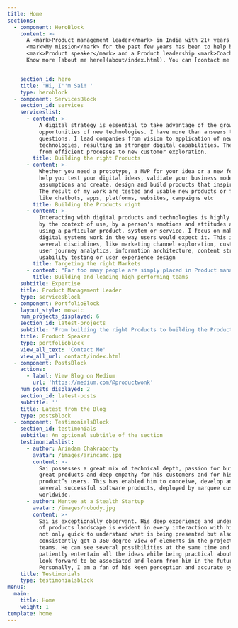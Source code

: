 ```yaml
---
title: Home
sections:
  - component: HeroBlock
    content: >-
      A <mark>Product management leader</mark> in India with 21+ years experience in building large scale disruptive technology products for the enterprise and leading high performance product teams.
      <mark>My mission</mark> for the past few years has been to help build design driven, user centred technological products for the Communications Industry to accelerate digital transformation initiatives resulting in happier, better served customers. I am also a frequent
      <mark>Product speaker</mark> and a Product leadership <mark>Coach</mark>.
      Know more [about me here](about/index.html). You can [contact me this way](contact/index.html).


    section_id: hero
    title: 'Hi, I''m Sai! '
    type: heroblock
  - component: ServicesBlock
    section_id: services
    serviceslist:
      - content: >-
          A digital strategy is essential to take advantage of the growing
          opportunities of new technologies. I have more than answers to digital
          questions. I lead companies from vision to application of new
          technologies, resulting in stronger digital capabilities. These range
          from efficient processes to new customer exploration.
        title: Building the right Products
      - content: >-
          Whether you need a prototype, a MVP for your idea or a new feature, I
          help you test your digital ideas, valdiate your business model
          assumptions and create, design and build products that inspire people.
          The result of my work are tested and usable new products or features
          like chatbots, apps, platforms, websites, campaigns etc
        title: Building the Products right
      - content: >-
          Interacting with digital products and technologies is highly effected
          by the context of use, by a person's emotions and attitudes about
          using a particular product, system or service. I focus on making
          digital systems work in the way users would expect it. This involves
          several disciplines, like marketing channel exploration, customer and
          user journey analytics, information architecture, content strategy,
          usability testing or user experience design
        title: Targeting the right Markets
      - content: "Far too many people are simply placed in Product management roles without much clarity, competencies and very few tools needed to succeed at it. I am honoured and humbled by my experience in setting up high performing product management teams, coaching product managers to excel in their role and mentor hundreds of aspiring product managers in Indian tech industry"
        title: Building and leading high performing teams
    subtitle: Expertise
    title: Product Management Leader
    type: servicesblock
  - component: PortfolioBlock
    layout_style: mosaic
    num_projects_displayed: 6
    section_id: latest-projects
    subtitle: 'From building the right Products to building the Products right'
    title: Product Speaker
    type: portfolioblock
    view_all_text: 'Contact Me'
    view_all_url: contact/index.html
  - component: PostsBlock
    actions:
      - label: View Blog on Medium
        url: 'https://medium.com/@productwonk'
    num_posts_displayed: 2
    section_id: latest-posts
    subtitle: ''
    title: Latest from the Blog
    type: postsblock
  - component: TestimonialsBlock
    section_id: testimonials
    subtitle: An optional subtitle of the section
    testimonialslist:
      - author: Arindam Chakraborty
        avatar: /images/arincamc.jpg
        content: >-
          Sai possesses a great mix of technical depth, passion for building
          great products and deep empathy for his customers and for his
          product’s users. This has enabled him to conceive, develop and launch
          several successful software products, deployed by marquee customers
          worldwide.
      - author: Mentee at a Stealth Startup
        avatar: /images/nobody.jpg
        content: >-
          Sai is exceptionally observant. His deep experience and understanding
          of products landscape is evident in every interaction with him. He is
          not only quick to understand what is being presented but also can
          consistently get a 360 degree view of elements in the projects and the
          teams. He can see several possibilities at the same time and can
          patiently entertain all the ideas while being practical about it. I
          look forward to be associated and learn from him in the future.
          Personally, I am a fan of his keen perception and accurate synthesis.
    title: Testimonials
    type: testimonialsblock
menus:
  main:
    title: Home
    weight: 1
template: home
---
```

